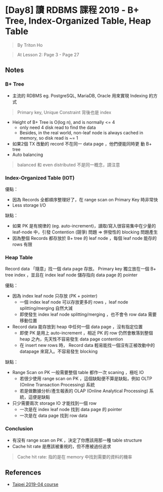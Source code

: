 # [Day8] 讀 RDBMS 課程 2019 - B+ Tree, Index-Organized Table, Heap Table

> By Triton Ho

> At Lesson 2: Page 3 - Page 27

## Notes

### B+ Tree

- 主流的 RDBMS eg. PostgreSQL, MariaDB, Oracle 用來實現 Indexing 的方式

> Primary key, Unique Constraint 背後也是 index

- Height of B+ Tree is O(log n), and is normally <= 4
    - only need 4 disk read to find the data
    - Besides, in the real world, non-leaf node is always cached in memory, so disk read is ~= 1
- 如果2個 TX 改動的 record 不在同一 data page ，他們便能同時更
動 B+ tree
- Auto balancing

> balanced 和 even distributed 不是同一概念，請注意

### Index-Organized Table (IOT)

優點：

- 因為 Records 全都順序整理好了，在 range scan on Primary Key 時非常快
- Less storage I/O

缺點：

- 如果 PK 是有規律的 (eg. auto-increment)，讀取/寫入很容易集中在少量的 leaf-node 中，引發 Contention (競爭) 問題 => 併發性的 blocking 問題產生
- 因為整個 Records 都存放於 B+ tree 的 leaf node ，每個 leaf node 能存的 rows 有限

### Heap Table

Record data 「隨意」找一個 data page 存放。 Primary key 獨立放在一個 B+ tree index ，並且在 index leaf node 儲存指向 data page 的 pointer

優點：

- 因為 index leaf node 只存放 (PK + pointer)
    - 一個 index leaf node 可以存放更多的 rows ，leaf node splitting/merging 自然大減
    - 即使發生 index leaf node splitting/merging ，也不會令 row data 需要移動位置
- Record data 能存放到 heap 中任何一個 data page ，沒有指定位置
    - 即使 PK 是用上 auto-increment ，相近 PK 的 row 仍然會散落到整個 heap 之內，先天性不容易發生 data page contention
    - 在 insert new rows 時， Record data 輕易能找一個沒有正被改動中的 datapage 來寫入。不容易發生 blocking

缺點：

- Range Scan on PK 一般需要整個 table 都作一次 scaning ，極吃 IO
    - 若很少使用 range scan on PK ，這個缺點便不算是缺點，例如 OLTP (Online Transaction Processing) 系統
    - 若是做數據分析/產生報表的 OLAP (Online Analytical Processing) 系統，這便是缺點
- 只少需要兩次 storage IO 才能找到一個 row
    - 一次是在 index leaf node 找到 data page 的 pointer
    - 一次是在 data page 找到 row data

### Conclusion

- 有沒有 range scan on PK ，決定了你應該用那一種 table structure
- Cache hit rate 是應該被重視的，但不應被過份追求

> Cache hit rate: 指的是在 memory 中找到需要的資料的機率

## References

- [Taipei 2019-04 course](https://github.com/TritonHo/slides/tree/master/Taipei%202019-04%20course)
